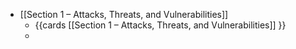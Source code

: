 - [[Section 1 – Attacks, Threats, and Vulnerabilities]]
	- {{cards [[Section 1 – Attacks, Threats, and Vulnerabilities]] }}
	-